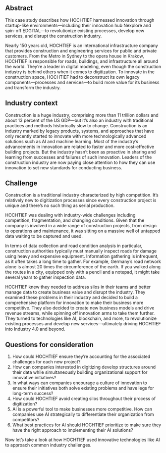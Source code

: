 ## Abstract

This case study describes how HOCHTIEF harnessed innovation through startup-like environments—including their innovation hub Nexplore and spin-off EDGITAL—to revolutionize existing processes, develop new services, and disrupt the construction industry.

Nearly 150 years old, HOCHTIEF is an international infrastructure company that provides construction and engineering services for public and private customers. From the Metro in Sydney to the opera house in Krakow, HOCHTIEF is responsible for roads, buildings, and infrastructure all around the world. They’re a leader in digital modeling, even though the construction industry is behind others when it comes to digitization. To innovate in the construction space, HOCHTIEF had to deconstruct its own legacy components—processes and services—to build more value for its business and transform the industry.

## Industry context

Construction is a huge industry, comprising more than 11 trillion dollars and about 13 percent of the US GDP—but it’s also an industry with traditional practices and methods historically slow to change. Construction is an industry marked by legacy products, systems, and approaches that have only recently started to innovate with more technologically advanced solutions such as AI and machine learning. Most of the industry’s advancements in innovation are related to faster and more cost-effective building projects. But the industry hasn’t been as proactive in sharing and learning from successes and failures of such innovation. Leaders of the construction industry are now paying close attention to how they can use innovation to set new standards for conducting business.

## Challenge

Construction is a traditional industry characterized by high competition. It’s relatively new to digitization processes since every construction project is unique and there’s no such thing as serial production.

HOCHTIEF was dealing with industry-wide challenges including competition, fragmentation, and changing conditions. Given that the company is involved in a wide range of construction projects, from design to operations and maintenance, it was sitting on a massive well of untapped data waiting to be captured and used.

In terms of data collection and road condition analysis in particular, construction authorities typically must manually inspect roads for damage using heavy and expensive equipment. Information gathering is infrequent, as it often takes a long time to gather. For example, Germany’s road network alone is almost 20 times the circumference of the earth. If you walked along the routes in a city, equipped only with a pencil and a notepad, it might take several years to gather inspection data.

HOCHTIEF knew they needed to address silos in their teams and better manage data to create business value and disrupt the industry. They examined these problems in their industry and decided to build a comprehensive platform for innovation to make their business more competitive. They also decided to create new business models and drive revenue streams, while spinning off innovation arms to take them further. They turned to technologies like AI, blockchain, and more, to revolutionize existing processes and develop new services—ultimately driving HOCHTIEF into Industry 4.0 and beyond.

## Questions for consideration

1. How could HOCHTIEF ensure they’re accounting for the associated challenges for each new project?
1. How can companies interested in digitizing develop structures around their data while simultaneously building organizational support for innovative initiatives?
1. In what ways can companies encourage a culture of innovation to ensure their initiatives both solve existing problems and have legs for long-term success?
1. How could HOCHTIEF avoid creating silos throughout their process of digitization?  
1. AI is a powerful tool to make businesses more competitive. How can companies use AI strategically to differentiate their organization from competitors?
1. What best practices for AI should HOCHTIEF prioritize to make sure they have the right approach to implementing their AI solutions?

Now let’s take a look at how HOCHTIEF used innovative technologies like AI to approach common industry challenges.
